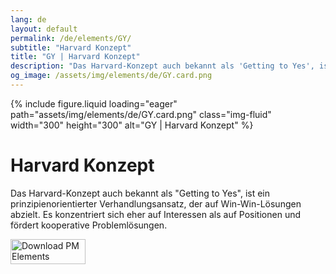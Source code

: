 ```yaml
---
lang: de
layout: default
permalink: /de/elements/GY/
subtitle: "Harvard Konzept"
title: "GY | Harvard Konzept"
description: "Das Harvard-Konzept auch bekannt als 'Getting to Yes', ist ein prinzipienorientierter Verhandlungsansatz, der auf Win-Win-Lösungen abzielt. Es konzentriert sich eher auf Interessen als auf Positionen und fördert kooperative Problemlösungen."
og_image: /assets/img/elements/de/GY.card.png
---
```


{% include figure.liquid loading="eager" path="assets/img/elements/de/GY.card.png" class="img-fluid" width="300" height="300" alt="GY | Harvard Konzept" %}

# Harvard Konzept

Das Harvard-Konzept auch bekannt als "Getting to Yes", ist ein prinzipienorientierter Verhandlungsansatz, der auf Win-Win-Lösungen abzielt. Es konzentriert sich eher auf Interessen als auf Positionen und fördert kooperative Problemlösungen.

<a href="https://apps.apple.com/app/apple-store/id6738084498?pt=127441684&ct=website&mt=8">
  <img src="{{ "assets/img/en/appstore.png" | relative_url }}" width="120" height="40" alt="Download PM Elements">
</a>
